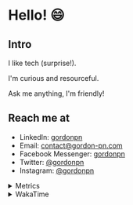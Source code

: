 # Hello! 😄

## Intro

I like tech (surprise!).

I'm curious and resourceful.

Ask me anything, I'm friendly!

## Reach me at

- LinkedIn: [gordonpn](https://www.linkedin.com/in/gordonpn/)
- Email: [contact@gordon-pn.com](mailto:contact@gordon-pn.com)
- Facebook Messenger: [gordonpn](https://www.messenger.com/t/Gordonpn)
- Twitter: [@gordonpn](https://twitter.com/Gordonpn)
- Instagram: [@gordonpn](https://www.instagram.com/gordonpn/)

<details>
  <summary>Metrics</summary>

  <img align="center" src="https://github.com/gordonpn/gordonpn/blob/master/github-metrics.svg" alt="GitHub Metrics">

</details>

<details>
  <summary>WakaTime</summary>

  <!--START_SECTION:waka-->
📊 **This Week I Spent My Time On** 

```text
💬 Programming Languages: 
TypeScript               24 mins             ███████████░░░░░░░░░░░░░░   42.13 % 
Text                     20 mins             █████████░░░░░░░░░░░░░░░░   36.24 % 
Java                     8 mins              ████░░░░░░░░░░░░░░░░░░░░░   14.68 % 
Bash                     2 mins              █░░░░░░░░░░░░░░░░░░░░░░░░   03.83 % 
JSON                     1 min               ░░░░░░░░░░░░░░░░░░░░░░░░░   01.86 % 

🔥 Editors: 
Intellijidea             34 mins             ███████████████░░░░░░░░░░   58.71 % 
VS Code                  23 mins             ██████████░░░░░░░░░░░░░░░   41.29 % 
```


 Last Updated on 23/05/2024 10:21:32 UTC
<!--END_SECTION:waka-->
</details>
